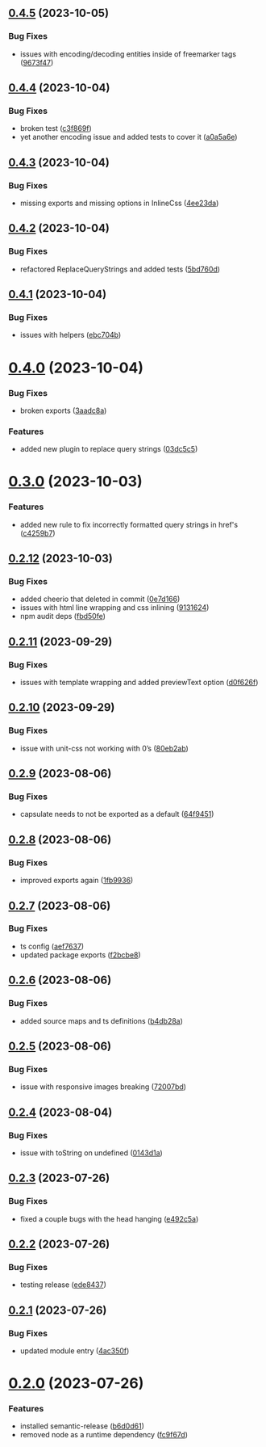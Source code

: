 ## [0.4.5](https://github.com/ActiveEngagement/capsule-capsulate/compare/v0.4.4...v0.4.5) (2023-10-05)


### Bug Fixes

* issues with encoding/decoding entities inside of freemarker tags ([9673f47](https://github.com/ActiveEngagement/capsule-capsulate/commit/9673f47f6a62ece92cda7ed9f913031f5d3524a5))

## [0.4.4](https://github.com/ActiveEngagement/capsule-capsulate/compare/v0.4.3...v0.4.4) (2023-10-04)


### Bug Fixes

* broken test ([c3f869f](https://github.com/ActiveEngagement/capsule-capsulate/commit/c3f869ff49cd2b89de5b84f01403435a8069540d))
* yet another encoding issue and added tests to cover it ([a0a5a6e](https://github.com/ActiveEngagement/capsule-capsulate/commit/a0a5a6ec36689267c5e82490c908823cf0e96ee0))

## [0.4.3](https://github.com/ActiveEngagement/capsule-capsulate/compare/v0.4.2...v0.4.3) (2023-10-04)


### Bug Fixes

* missing exports and missing options in InlineCss ([4ee23da](https://github.com/ActiveEngagement/capsule-capsulate/commit/4ee23dac72039b8a7d20dfa094cc156dc0828102))

## [0.4.2](https://github.com/ActiveEngagement/capsule-capsulate/compare/v0.4.1...v0.4.2) (2023-10-04)


### Bug Fixes

* refactored ReplaceQueryStrings and added tests ([5bd760d](https://github.com/ActiveEngagement/capsule-capsulate/commit/5bd760d5e8f3a3a2a2b2142d883f2c06ea3b75ae))

## [0.4.1](https://github.com/ActiveEngagement/capsule-capsulate/compare/v0.4.0...v0.4.1) (2023-10-04)


### Bug Fixes

* issues with helpers ([ebc704b](https://github.com/ActiveEngagement/capsule-capsulate/commit/ebc704b603241cbf80ee254109acbcd5c4a1a851))

# [0.4.0](https://github.com/ActiveEngagement/capsule-capsulate/compare/v0.3.0...v0.4.0) (2023-10-04)


### Bug Fixes

* broken exports ([3aadc8a](https://github.com/ActiveEngagement/capsule-capsulate/commit/3aadc8a311ed4c9e160ffa8638b03fe1ef353102))


### Features

* added new plugin to replace query strings ([03dc5c5](https://github.com/ActiveEngagement/capsule-capsulate/commit/03dc5c593eb336c42efd597241060d0487430ee1))

# [0.3.0](https://github.com/ActiveEngagement/capsule-capsulate/compare/v0.2.12...v0.3.0) (2023-10-03)


### Features

* added new rule to fix incorrectly formatted query strings in href's ([c4259b7](https://github.com/ActiveEngagement/capsule-capsulate/commit/c4259b731a90c63e38b9899c781c584d565e67d8))

## [0.2.12](https://github.com/ActiveEngagement/capsule-capsulate/compare/v0.2.11...v0.2.12) (2023-10-03)


### Bug Fixes

* added cheerio that deleted in commit ([0e7d166](https://github.com/ActiveEngagement/capsule-capsulate/commit/0e7d1669f72e1ba57cf306ed9786555e395cfa21))
* issues with html line wrapping and css inlining ([9131624](https://github.com/ActiveEngagement/capsule-capsulate/commit/9131624bf184ed6bd91ae7190600d8a762e47f42))
* npm audit deps ([fbd50fe](https://github.com/ActiveEngagement/capsule-capsulate/commit/fbd50fecf5bb090c5a6db4e065281fa6e93e8227))

## [0.2.11](https://github.com/ActiveEngagement/capsule-capsulate/compare/v0.2.10...v0.2.11) (2023-09-29)


### Bug Fixes

* issues with template wrapping and added previewText option ([d0f626f](https://github.com/ActiveEngagement/capsule-capsulate/commit/d0f626fdecd48687536d377c5f237eca41c3ec9e))

## [0.2.10](https://github.com/ActiveEngagement/capsule-capsulate/compare/v0.2.9...v0.2.10) (2023-09-29)


### Bug Fixes

* issue with unit-css not working with 0’s ([80eb2ab](https://github.com/ActiveEngagement/capsule-capsulate/commit/80eb2ab9579030574b134587f5f3402cdea2591b))

## [0.2.9](https://github.com/ActiveEngagement/capsule-capsulate/compare/v0.2.8...v0.2.9) (2023-08-06)


### Bug Fixes

* capsulate needs to not be exported as a default ([64f9451](https://github.com/ActiveEngagement/capsule-capsulate/commit/64f9451f65c2a7fe2d047f2047986dbd19b58058))

## [0.2.8](https://github.com/ActiveEngagement/capsule-capsulate/compare/v0.2.7...v0.2.8) (2023-08-06)


### Bug Fixes

* improved exports again ([1fb9936](https://github.com/ActiveEngagement/capsule-capsulate/commit/1fb993671fca6d7e6c2340a8b7eb8ca020ebb713))

## [0.2.7](https://github.com/ActiveEngagement/capsule-capsulate/compare/v0.2.6...v0.2.7) (2023-08-06)


### Bug Fixes

* ts config ([aef7637](https://github.com/ActiveEngagement/capsule-capsulate/commit/aef76378abbae81bbec62d7d24854f30d5411cec))
* updated package exports ([f2bcbe8](https://github.com/ActiveEngagement/capsule-capsulate/commit/f2bcbe8b5d948da2a677fb42b47414fbfc8ac3a6))

## [0.2.6](https://github.com/ActiveEngagement/capsule-capsulate/compare/v0.2.5...v0.2.6) (2023-08-06)


### Bug Fixes

* added source maps and ts definitions ([b4db28a](https://github.com/ActiveEngagement/capsule-capsulate/commit/b4db28ae06bfea8568a1be20b14449c18de5cbe9))

## [0.2.5](https://github.com/ActiveEngagement/capsule-capsulate/compare/v0.2.4...v0.2.5) (2023-08-06)


### Bug Fixes

* issue with responsive images breaking ([72007bd](https://github.com/ActiveEngagement/capsule-capsulate/commit/72007bd907070ff03101aa21a2a89de70b1aceb7))

## [0.2.4](https://github.com/ActiveEngagement/capsule-capsulate/compare/v0.2.3...v0.2.4) (2023-08-04)


### Bug Fixes

* issue with toString on undefined ([0143d1a](https://github.com/ActiveEngagement/capsule-capsulate/commit/0143d1ab6d9fc162226436fb291c1a5fb8e69c96))

## [0.2.3](https://github.com/ActiveEngagement/capsule-capsulate/compare/v0.2.2...v0.2.3) (2023-07-26)


### Bug Fixes

* fixed a couple bugs with the head hanging ([e492c5a](https://github.com/ActiveEngagement/capsule-capsulate/commit/e492c5ae4f995e157e399ad295177666a3142cb9))

## [0.2.2](https://github.com/ActiveEngagement/capsule-capsulate/compare/v0.2.1...v0.2.2) (2023-07-26)


### Bug Fixes

* testing release ([ede8437](https://github.com/ActiveEngagement/capsule-capsulate/commit/ede84374f48dacccfaa17dfca321c66c21f92a19))

## [0.2.1](https://github.com/ActiveEngagement/capsule-capsulate/compare/v0.2.0...v0.2.1) (2023-07-26)


### Bug Fixes

* updated module entry ([4ac350f](https://github.com/ActiveEngagement/capsule-capsulate/commit/4ac350fa2bb59c928ba2b9806bc0491b4a8d9d47))

# [0.2.0](https://github.com/ActiveEngagement/capsule-capsulate/compare/v0.1.1...v0.2.0) (2023-07-26)


### Features

* installed semantic-release ([b6d0d61](https://github.com/ActiveEngagement/capsule-capsulate/commit/b6d0d61cd2e8539a295f26a9fe9ae5bf8d075449))
* removed node as a runtime dependency ([fc9f67d](https://github.com/ActiveEngagement/capsule-capsulate/commit/fc9f67d4d449b06899f2c4cb04f7af419ca88b53))
